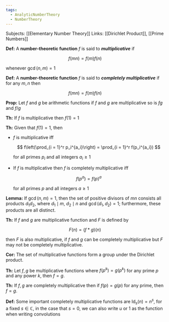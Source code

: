 ```yaml
---
tags:
  - AnalyticNumberTheory
  - NumberTheory
---
```

Subjects: [[Elementary Number Theory]]
Links: [[Dirichlet Product]], [[Prime Numbers]]

**********Def:********** A **************************number-theoretic function************************** $f$ is said to _**************multiplicative**************_ if

$$ f(mn) = f(m)f(n) $$

whenever $\gcd(n,m) =1$

**********Def:********** A **************************number-theoretic function************************** $f$ is said to _**************completely multiplicative**************_ if for any $m,n$ then

$$ f(mn) = f(m)f(n) $$

************Prop:************ Let $f$ and $g$ be arithmetic functions if $f$ and $g$ are multiplicative so is $fg$ and $f/g$

********Th:******** If $f$ is multiplicative then $f(1) =1$

********Th:******** Given that $f(1) = 1$, then

- $f$ is multiplicative iff
    
    $$ f\left(\prod_{i = 1}^r p_i^{a_i}\right) = \prod_{i = 1}^r f(p_i^{a_i}) $$
    
    for all primes $p_i$ and all integers $a_i \ge 1$
    
- If $f$ is multiplicative then $f$ is completely multiplicative iff
    
    $$ f(p^a) = f(p)^a $$
    
    for all primes $p$ and all integers $a \ge1$
    


********Lemma:******** If $\gcd(n, m )=1$, then the set of positive divisors of $mn$ consists all products $d_1d_2$, where $d_1\mid m$, $d_2 \mid n$ and $\gcd(d_1, d_2) =1$; furthermore, these products are all distinct.

******Th:****** If $f$ and $g$ are multiplicative function and $F$ is defined by

$$ F(n) = (f*g)(n) $$

then $F$ is also multiplicative, if $f$ and $g$ can be completely multiplicative but $F$ may not be completely multiplicative.

**********Cor:********** The set of multiplicative functions form a group under the Dirichlet product.

********Th:******** Let $f, g$ be multiplicative functions where $f(p^k) = g(p^k)$ for any prime $p$ and any power $k$, then $f = g$.

********Th:******** If $f, g$ are completely multiplicative then if $f(p)=g(p)$ for any prime, then $f = g$.

**********Def:********** Some important completely multiplicative functions are $\operatorname{Id}_s(n)= n^s$, for a fixed $s\in \mathbb{C}$, in the case that $s =0$, we can also write $u$ or $1$ as the function when writing convolutions